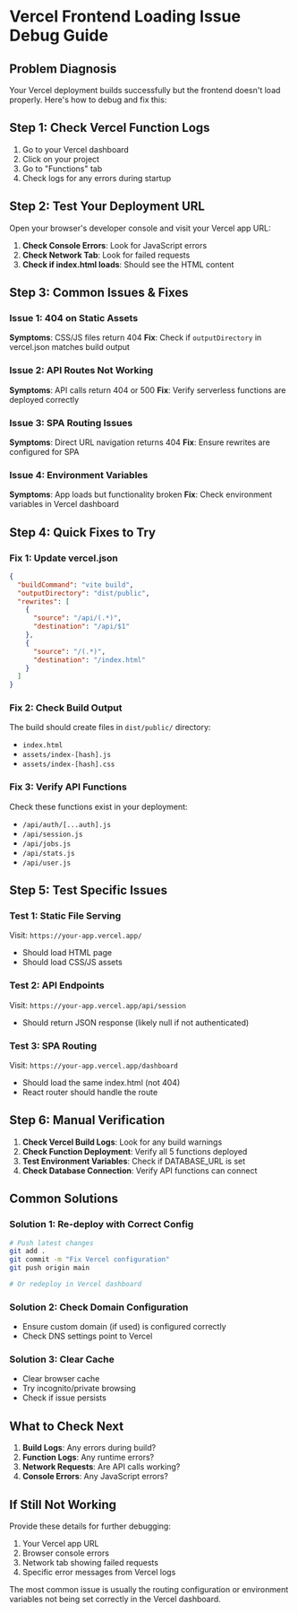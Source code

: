 # Vercel Frontend Loading Issue Debug Guide

## Problem Diagnosis

Your Vercel deployment builds successfully but the frontend doesn't load properly. Here's how to debug and fix this:

## Step 1: Check Vercel Function Logs

1. Go to your Vercel dashboard
2. Click on your project
3. Go to "Functions" tab
4. Check logs for any errors during startup

## Step 2: Test Your Deployment URL

Open your browser's developer console and visit your Vercel app URL:

1. **Check Console Errors**: Look for JavaScript errors
2. **Check Network Tab**: Look for failed requests
3. **Check if index.html loads**: Should see the HTML content

## Step 3: Common Issues & Fixes

### Issue 1: 404 on Static Assets
**Symptoms**: CSS/JS files return 404
**Fix**: Check if `outputDirectory` in vercel.json matches build output

### Issue 2: API Routes Not Working
**Symptoms**: API calls return 404 or 500
**Fix**: Verify serverless functions are deployed correctly

### Issue 3: SPA Routing Issues
**Symptoms**: Direct URL navigation returns 404
**Fix**: Ensure rewrites are configured for SPA

### Issue 4: Environment Variables
**Symptoms**: App loads but functionality broken
**Fix**: Check environment variables in Vercel dashboard

## Step 4: Quick Fixes to Try

### Fix 1: Update vercel.json
```json
{
  "buildCommand": "vite build",
  "outputDirectory": "dist/public",
  "rewrites": [
    {
      "source": "/api/(.*)",
      "destination": "/api/$1"
    },
    {
      "source": "/(.*)",
      "destination": "/index.html"
    }
  ]
}
```

### Fix 2: Check Build Output
The build should create files in `dist/public/` directory:
- `index.html`
- `assets/index-[hash].js`
- `assets/index-[hash].css`

### Fix 3: Verify API Functions
Check these functions exist in your deployment:
- `/api/auth/[...auth].js`
- `/api/session.js`
- `/api/jobs.js`
- `/api/stats.js`
- `/api/user.js`

## Step 5: Test Specific Issues

### Test 1: Static File Serving
Visit: `https://your-app.vercel.app/`
- Should load HTML page
- Should load CSS/JS assets

### Test 2: API Endpoints
Visit: `https://your-app.vercel.app/api/session`
- Should return JSON response (likely null if not authenticated)

### Test 3: SPA Routing
Visit: `https://your-app.vercel.app/dashboard`
- Should load the same index.html (not 404)
- React router should handle the route

## Step 6: Manual Verification

1. **Check Vercel Build Logs**: Look for any build warnings
2. **Check Function Deployment**: Verify all 5 functions deployed
3. **Test Environment Variables**: Check if DATABASE_URL is set
4. **Check Database Connection**: Verify API functions can connect

## Common Solutions

### Solution 1: Re-deploy with Correct Config
```bash
# Push latest changes
git add .
git commit -m "Fix Vercel configuration"
git push origin main

# Or redeploy in Vercel dashboard
```

### Solution 2: Check Domain Configuration
- Ensure custom domain (if used) is configured correctly
- Check DNS settings point to Vercel

### Solution 3: Clear Cache
- Clear browser cache
- Try incognito/private browsing
- Check if issue persists

## What to Check Next

1. **Build Logs**: Any errors during build?
2. **Function Logs**: Any runtime errors?
3. **Network Requests**: Are API calls working?
4. **Console Errors**: Any JavaScript errors?

## If Still Not Working

Provide these details for further debugging:
1. Your Vercel app URL
2. Browser console errors
3. Network tab showing failed requests
4. Specific error messages from Vercel logs

The most common issue is usually the routing configuration or environment variables not being set correctly in the Vercel dashboard.